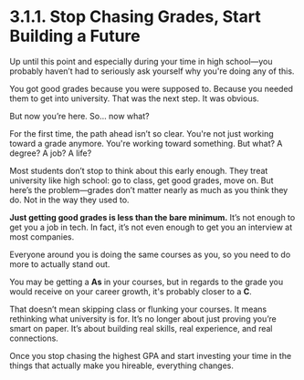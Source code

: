 # 3.1.1. Stop Chasing Grades, Start Building a Future

Up until this point and especially during your time in high school—you probably haven’t had to seriously ask yourself why you're doing any of this.

You got good grades because you were supposed to. Because you needed them to get into university. That was the next step. It was obvious.

But now you’re here. So… now what?

For the first time, the path ahead isn’t so clear. You're not just working toward a grade anymore. You're working toward something. But what? A degree? A job? A life?

Most students don’t stop to think about this early enough. They treat university like high school: go to class, get good grades, move on. But here’s the problem—grades don’t matter nearly as much as you think they do. Not in the way they used to.

**Just getting good grades is less than the bare minimum.** It’s not enough to get you a job in tech. In fact, it’s not even enough to get you an interview at most companies.

Everyone around you is doing the same courses as you, so you need to do more to actually stand out.

You may be getting a **As** in your courses, but in regards to the grade you would receive on your career growth, it's probably closer to a **C**.

That doesn’t mean skipping class or flunking your courses. It means rethinking what university is for. It’s no longer about just proving you’re smart on paper. It’s about building real skills, real experience, and real connections.

Once you stop chasing the highest GPA and start investing your time in the things that actually make you hireable, everything changes.
